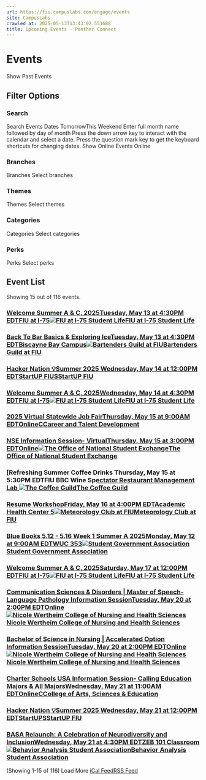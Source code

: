 ```yaml
---
url: https://fiu.campuslabs.com/engage/events
site: CampusLabs
crawled_at: 2025-05-13T13:43:02.551688
title: Upcoming Events - Panther Connect
---
```


# Events
Show Past Events
## Filter Options
### Search
Search Events
Dates
TomorrowThis Weekend
Enter full month name followed by day of month
Press the down arrow key to interact with the calendar and select a date. Press the question mark key to get the keyboard shortcuts for changing dates.
Show Online Events
Online
### Branches
Branches
Select branches
### Themes
Themes
Select themes
### Categories
Categories
Select categories
### Perks
Perks
Select perks
## Event List
Showing 15 out of 116 events.
### [Welcome Summer A & C, 2025Tuesday, May 13 at 4:30PM EDTFIU at I-75![FIU at I-75 Student Life](https://se-images.campuslabs.com/clink/images/76d2a249-1f23-4192-a125-1a9096501f4ba0ddf562-361f-490a-80f6-cd93b915ac8c.jpeg?preset=small-sq)FIU at I-75 Student Life](https://fiu.campuslabs.com/engage/event/11277721)
### [Back To Bar Basics & Exploring IceTuesday, May 13 at 4:30PM EDTBiscayne Bay Campus![Bartenders Guild at FIU](https://se-images.campuslabs.com/clink/images/72aedadd-90b2-4d97-acc6-adae33be02ea5f87cd6f-7556-4fcf-bf0c-88b663057483.png?preset=small-sq)Bartenders Guild at FIU](https://fiu.campuslabs.com/engage/event/11249978)
### [Hacker Nation 💡Summer 2025 Wednesday, May 14 at 12:00PM EDTStartUP FIUSStartUP FIU](https://fiu.campuslabs.com/engage/event/11305964)
### [Welcome Summer A & C, 2025Wednesday, May 14 at 4:30PM EDTFIU at I-75![FIU at I-75 Student Life](https://se-images.campuslabs.com/clink/images/76d2a249-1f23-4192-a125-1a9096501f4ba0ddf562-361f-490a-80f6-cd93b915ac8c.jpeg?preset=small-sq)FIU at I-75 Student Life](https://fiu.campuslabs.com/engage/event/11277722)
### [2025 Virtual Statewide Job FairThursday, May 15 at 9:00AM EDTOnlineCCareer and Talent Development](https://fiu.campuslabs.com/engage/event/11148768)
### [NSE Information Session- VirtualThursday, May 15 at 3:00PM EDTOnline![The Office of National Student Exchange](https://se-images.campuslabs.com/clink/images/2f1abc5d-4a78-4c04-9d19-60e161ef44c4cc86351e-b02a-4719-a52a-9b51e5c73940.jpg?preset=small-sq)The Office of National Student Exchange](https://fiu.campuslabs.com/engage/event/11134662)
### [Refreshing Summer Coffee Drinks Thursday, May 15 at 5:30PM EDTFIU BBC Wine Sp[ectator Restaurant Management Lab ![The Coffee Guild](https://se-images.campuslabs.com/clink/images/c67703aa-d5ba-43e4-b8ff-97d879958ea0d2ad1655-114e-4637-b25b-6d006d5251d2.png?preset=small-sq)The Coffee Guild](https://fiu.campuslabs.com/engage/event/11276435)
### [Resume WorkshopFriday, May 16 at 4:00PM EDTAcademic Health Center 5![Meteorology Club at FIU](https://se-images.campuslabs.com/clink/images/b689ac57-9002-4c2b-bacc-87570b41d12931658c9c-7e3e-4e2b-96ff-3e0a84abfbc9.png?preset=small-sq)Meteorology Club at FIU](https://fiu.campuslabs.com/engage/event/11226540)
### [Blue Books 5.12 - 5.16 Week 1 Summer A 2025Monday, May 12 at 9:00AM EDTWUC 353![Student Government Association](https://se-images.campuslabs.com/clink/images/0924b4ce-2d7a-46e0-a0b2-6f9ca8a2f3fee086a8dd-0689-4fce-b50f-48bd4d02e353.png?preset=small-sq)Student Government Association](https://fiu.campuslabs.com/engage/event/11286908)
### [Welcome Summer A & C, 2025Saturday, May 17 at 12:00PM EDTFIU at I-75![FIU at I-75 Student Life](https://se-images.campuslabs.com/clink/images/76d2a249-1f23-4192-a125-1a9096501f4ba0ddf562-361f-490a-80f6-cd93b915ac8c.jpeg?preset=small-sq)FIU at I-75 Student Life](https://fiu.campuslabs.com/engage/event/11277723)
### [Communication Sciences & Disorders | Master of Speech-Language Pathology Information SessionTuesday, May 20 at 2:00PM EDTOnline![Nicole Wertheim College of Nursing and Health Sciences](https://se-images.campuslabs.com/clink/images/38333349-10f7-4680-bb0a-4c4b7776e167a61b2ff3-0b2b-4ee5-bc92-0166573a8683.jpg?preset=small-sq)Nicole Wertheim College of Nursing and Health Sciences](https://fiu.campuslabs.com/engage/event/11195721)
### [Bachelor of Science in Nursing | Accelerated Option Information SessionTuesday, May 20 at 2:00PM EDTOnline![Nicole Wertheim College of Nursing and Health Sciences](https://se-images.campuslabs.com/clink/images/38333349-10f7-4680-bb0a-4c4b7776e167a61b2ff3-0b2b-4ee5-bc92-0166573a8683.jpg?preset=small-sq)Nicole Wertheim College of Nursing and Health Sciences](https://fiu.campuslabs.com/engage/event/11195029)
### [Charter Schools USA Information Session- Calling Education Majors & All MajorsWednesday, May 21 at 11:00AM EDTOnlineCCollege of Arts, Sciences & Education](https://fiu.campuslabs.com/engage/event/11259574)
### [Hacker Nation 💡Summer 2025 Wednesday, May 21 at 12:00PM EDTStartUPSStartUP FIU](https://fiu.campuslabs.com/engage/event/11305965)
### [BASA Relaunch: A Celebration of Neurodiversity and InclusionWednesday, May 21 at 4:30PM EDTZEB 101 Classroom![Behavior Analysis Student Association](https://se-images.campuslabs.com/clink/images/05ca4dd5-7707-45d4-9765-2eebe8e6e191a3f25b17-3c7a-4cc8-a0c6-68fd10ed6fb9.png?preset=small-sq)Behavior Analysis Student Association](https://fiu.campuslabs.com/engage/event/11282462)
(Showing 1-15 of 116) 
Load More
[iCal Feed](https://fiu.campuslabs.com/engage/events.ics)[RSS Feed](https://fiu.campuslabs.com/engage/events.rss)
